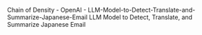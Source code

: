 Chain of Density - OpenAI -  LLM-Model-to-Detect-Translate-and-Summarize-Japanese-Email
LLM Model to Detect, Translate, and Summarize Japanese Email
